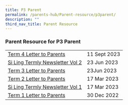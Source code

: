 ```yaml
---
title: P3 Parent
permalink: /parents-hub/Parent-resource/p3parent/
description: ""
third_nav_title: Parent Resource
---
```

### Parent Resource for P3 Parent

|  |  |
|---|---|
|[Term 4  Letter to Parents](/files/Parent_Hub/2023%20term%204%20letter.pdf)|11 Sept 2023
|[Si Ling Termly Newsletter Vol 2 ](/files/Parent_Hub/Parent_Resource/term%203%202023%20slps%20newsletter.pdf)|23 Jun 2023
|[Term 3 Letter to Parents](/files/Parent_Hub/Parent_Resource/2023%20term%203%20coe%20letter.pdf)|23Jun 2023
|[Term 2 Letter to Parents](/files/Parent_Hub/Parent_Resource/2023%20term%202%20%20letter.pdf)| 17 Mar 2023
| [Si Ling Termly Newsletter Vol 1](/files/Parent_Hub/Parent_Resource/Si_Ling_Termly_Newsletter_Volume_1.pdf) |17 Mar 2023 |
| [Term 1 Letter to Parents](/files/Parent_Hub/2023_TERM_1_COE_Website.pdf) | 30 Dec 2022 |